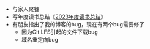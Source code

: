 - 与家人聚餐
- 写年度读书总结《[2023年度读书总结](https://zhuangbiaowei.github.io/2023/12/31/reading-summary-for-the-year-2023.html)》
- 有朋友指出了我的博客的bug，现在有两个bug需要修了
	- 因为Git LFS引起的文件下载bug
	- 域名重定向bug